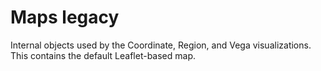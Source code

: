 # Maps legacy

Internal objects used by the Coordinate, Region, and Vega visualizations. This contains the default Leaflet-based map.
